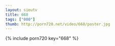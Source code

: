 ```yaml
--- 
layout: sieutv
title: 668
tags: ["000"]
thumb: http://porn720.net/video/668/poster.jpg
---
```

{% include porn720 key="668" %} 
